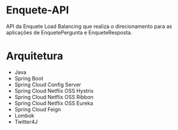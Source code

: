 Enquete-API
===============

API da Enquete Load Balancing que realiza o direcionamento para as aplicações
de EnquetePergunta e EnqueteResposta.

Arquitetura
===========

+ Java
+ Spring Boot
+ Spring Cloud Config Server
+ Spring Cloud Netflix OSS Hystrix
+ Spring Cloud Netflix OSS Ribbon
+ Spring Cloud Netflix OSS Eureka
+ Spring Cloud Feign
+ Lombok
+ Twitter4J


